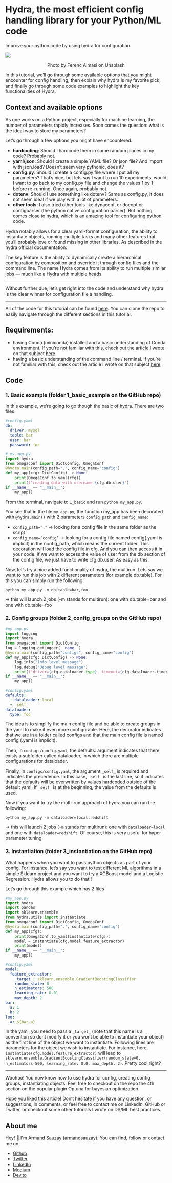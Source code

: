 # Hydra, the most efficient config handling library for your Python/ML code
Improve your python code by using hydra for configuration.

![](https://miro.medium.com/max/1400/1*PoU6CMaYh6uNWgYn0AX7bg.webp)
<center>
Photo by Ferenc Almasi on Unsplash
</center>

In this tutorial, we’ll go through some available options that you might encounter for config handling, then explain why hydra is my favorite pick, and finally go through some code examples to highlight the key functionalities of Hydra.

## Context and available options
As one works on a Python project, especially for machine learning, the number of parameters rapidly increases. Soon comes the question: what is the ideal way to store my parameters?

Let’s go through a few options you might have encountered.

- __hardcoding__: Should I hardcode them in some random places in my code? Probably not.
- __yaml/json__: Should I create a simple YAML file? Or json file? And import with json.load? Doesn’t seem very pythonic, does it?
- __config.py__: Should I create a config.py file where I put all my parameters? That’s nice, but lets say I want to run 10 experiments, would I want to go back to my config.py file and change the values 1 by 1 before re-running. Once again, probably not.
- __dotenv__: Should I use something like dotenv? Same as config.py, it does not seem ideal if we play with a lot of parameters.
- __other tools__: I also tried other tools like dynaconf, or docopt or configparser (the python native configuration parser). But nothing comes close to hydra, which is an amazing tool for configuring python code.

Hydra notably allows for a clear yaml-format configuration, the ability to instantiate objects, running multiple tasks and many other features that you’ll probably love or found missing in other libraries. As described in the hydra official documentation:

The key feature is the ability to dynamically create a hierarchical configuration by composition and override it through config files and the command line. The name Hydra comes from its ability to run multiple similar jobs — much like a Hydra with multiple heads.

--- 

Without further due, let’s get right into the code and understand why hydra is the clear winner for configuration file a handling.

--- 

All of the code for this tutorial can be found [here](https://github.com/armand-sauzay/blog-posts/). You can clone the repo to easily navigate through the different sections in this tutorial.


## Requirements:
- having Conda (miniconda) installed and a basic understanding of Conda environment. If you’re not familiar with this, check out the article I wrote on that subject [here](https://medium.com/dev-genius/using-conda-environments-for-python-all-you-need-to-know-2eb36e224d1c)
- having a basic understanding of the command line / terminal. If you’re not familiar with this, check out the article I wrote on that subject [here](https://medium.com/@armand-sauzay/a-simple-guide-to-using-the-command-line-aka-terminal-e030dbf18afe)

## Code

### 1. Basic example (folder 1_basic_example on the GitHub repo)
In this example, we’re going to go though the basic of hydra. There are two files
```yaml
#config.yaml
db:
  driver: mysql
  table: bar
  user: bar
  password: foo
```

```python
# my_app.py 
import hydra
from omegaconf import DictConfig, OmegaConf
@hydra.main(config_path=".", config_name="config")
def my_app(cfg: DictConfig) -> None:
    print(OmegaConf.to_yaml(cfg))
    print(f"reading data with username {cfg.db.user}")
if __name__ == "__main__":
    my_app()
```

From the terminal, navigate to `1_basic` and run `python my_app.py`.

You see that in the file `my_app.py`, the function my_app has been decorated with `@hydra.main()` with 2 parameters `config_path` and `config_name`:

- `config_path=”.”` → looking for a config file in the same folder as the script
- `config_name=”config’` → looking for a config file named config(.yaml is implicit) in the config_path, which means the current folder.
This decoration will load the config file in cfg. And you can then access it in your code. If we want to access the value of user from the db section of the config file, we just have to write cfg.db.user. As easy as this.

Now, let’s try a nice added functionality of hydra, the multirun. Lets say we want to run this job with 2 different parameters (for example db.table). For this you can simply run the following:

```
python my_app.py -m db.table=bar,foo
```
→ this will launch 2 jobs (-m stands for multirun): one with db.table=bar and one with db.table=foo

### 2. Config groups (folder 2_config_groups on the GitHub repo)

```python
#my_app.py
import logging
import hydra
from omegaconf import DictConfig
log = logging.getLogger(__name__)
@hydra.main(config_path="configs", config_name="config")
def my_app(cfg: DictConfig) -> None:
    log.info("Info level message")
    log.debug("Debug level message")
    print(f"driver={cfg.dataloader.type}, timeout={cfg.dataloader.timeout}")
if __name__ == "__main__":
    my_app()
```
```yaml
#config.yaml
defaults:
  - dataloader: local
  - _self_
dataloader:
  type: foo
```

The idea is to simplify the main config file and be able to create groups in the yaml to make it even more configurable. Here, the decorator indicates that we are in a folder called configs and that the main config file is named config (.yaml is implicit).

Then, in `configs/config.yaml`, the defaults: argument indicates that there exists a subfolder called dataloader, in which there are multiple configurations for dataloader.

Finally, in `configs/config.yaml`, the argument `_self_` is required and indicates the precedence. In this case, `_self_` is the last line, so it indicates that the defaults will be overwritten by values hardcoded outside of the default yaml. If `_self_` is at the beginning, the value from the defaults is used.

Now if you want to try the multi-run approach of hydra you can run the following:

```
python my_app.py -m dataloader=local,redshift
```
→ this will launch 2 jobs (`-m` stands for multirun): one with `dataloader=local` and one with `dataloader=redshift`. Of course, this is very useful for hyper parameter tuning.

### 3. Instantiation (folder 3_instantiation on the GitHub repo)

What happens when you want to pass python objects as part of your config. For instance, let’s say you want to test different ML algorithms in a simple Sklearn project and you want to try a XGBoost model and a Logistic Regression. Hydra allows you to do that!!

Let’s go through this example which has 2 files

```python
#my_app.py
import hydra
import pandas
import sklearn.ensemble
from hydra.utils import instantiate
from omegaconf import DictConfig, OmegaConf
@hydra.main(config_path=".", config_name="config")
def my_app(cfg):
    print(OmegaConf.to_yaml(instantiate(cfg)))
    model = instantiate(cfg.model.feature_extractor)
    print(model)
if __name__ == "__main__":
    my_app()
```
```yaml
#config.yaml
model:
  feature_extractor:
    _target_: sklearn.ensemble.GradientBoostingClassifier
    random_state: 0
    n_estimators: 500
    learning_rate: 0.01
    max_depth: 2
bar:
  a: 1
  b: 2
foo:
  a: ${bar.a}
```

In the yaml, you need to pass a `_target_` (note that this name is a convention so dont modify it or you wont be able to instantiate your object) as the first line of the object we want to instantiate. Following lines are parameters for the object we wish to instantiate. For instance, here, `instantiate(cfg.model.feature_extractor)` will lead to ```sklearn.ensemble.GradientBoostingClassifier(random_state=0, n_estimators-500, learning_rate: 0.0, max_depth: 2)```. Pretty cool right?

--- 

Woohoo! You now know how to use hydra for config, creating config groups, instantiating objects. Feel free to checkout on the repo the 4th section on the popular plugin Optuna for bayesian optimization.

Hope you liked this article! Don’t hesitate if you have any question, or suggestions, in comments, or feel free to contact me on LinkedIn, GitHub or Twitter, or checkout some other tutorials I wrote on DS/ML best practices.

## About me
Hey! 👋 I'm Armand Sauzay ([armandsauzay](https://twitter.com/armandsauzay)). You can find, follow or contact me on: 

- [Github](https://github.com/armand-sauzay) 
- [Twitter](https://twitter.com/armandsauzay)
- [LinkedIn](https://www.linkedin.com/in/armand-sauzay-80a70b160/)
- [Medium](https://medium.com/@armand-sauzay)
- [Dev.to](https://dev.to/armandsauzay)